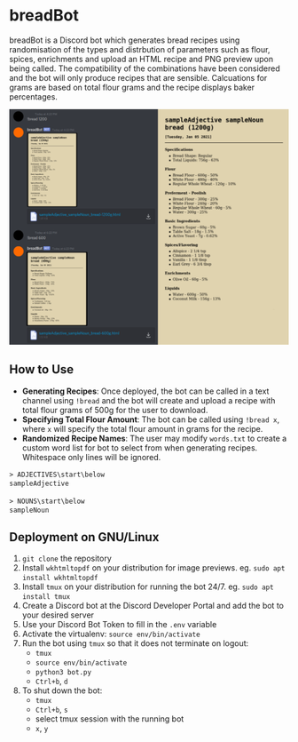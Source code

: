 # breadBot
breadBot is a Discord bot which generates bread recipes using randomisation of the types and distrbution of parameters such as flour, spices, enrichments and upload an HTML recipe and PNG preview upon being called. The compatibility of the combinations have been considered and the bot will only produce recipes that are sensible. Calcuations for grams are based on total flour grams and the recipe displays baker percentages.

![Alt text](readme_images/main.png?raw=true "Title")

## How to Use
- __Generating Recipes__: Once deployed, the bot can be called in a text channel using `!bread` and the bot will create and upload a recipe with total flour grams of 500g for the user to download.
- __Specifying Total Flour Amount__: The bot can be called using `!bread x`, where `x` will specify the total flour amount in grams for the recipe.
- __Randomized Recipe Names__: The user may modify `words.txt` to create a custom word list for bot to select from when generating recipes. Whitespace only lines will be ignored.
```
> ADJECTIVES\start\below
sampleAdjective

> NOUNS\start\below
sampleNoun
```

## Deployment on GNU/Linux
1. `git clone` the repository
2. Install `wkhtmltopdf` on your distribution for image previews. eg. `sudo apt install wkhtmltopdf`
3. Install `tmux` on your distribution for running the bot 24/7. eg. `sudo apt install tmux`
4. Create a Discord bot at the Discord Developer Portal and add the bot to your desired server
5. Use your Discord Bot Token to fill in the `.env` variable
6. Activate the virtualenv: `source env/bin/activate`
7. Run the bot using `tmux` so that it does not terminate on logout: 
   - `tmux`
   - `source env/bin/activate`
   - `python3 bot.py`
   - `Ctrl+b`, `d`
8. To shut down the bot:
   - `tmux`
   - `Ctrl+b`, `s`
   - select tmux session with the running bot
   - `x`, `y`